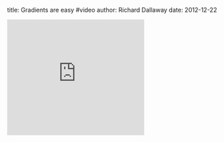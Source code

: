 title: Gradients are easy #video
author: Richard Dallaway
date: 2012-12-22

<iframe src="http://blip.tv/play/AYOL30kA.html?p=1" width="320" height="270" frameborder="0" allowfullscreen="allowfullscreen"></iframe><embed type="application/x-shockwave-flash" src="http://a.blip.tv/api.swf#AYOL30kA" style="display:none"></embed>

